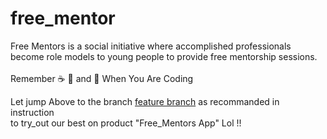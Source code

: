 # free_mentor
Free Mentors is a social initiative where accomplished professionals become role models to young people to provide free mentorship sessions.
<br>
<br>
Remember :coffee:   :pizza:  and :dancer:   When You Are Coding

Let jump Above to the branch [feature branch](https://github.com/key-joshua/free_mentor/tree/feature) as recommanded in instruction 
<br>
to try_out our best on product "Free_Mentors App" Lol !!

